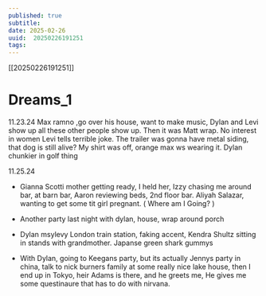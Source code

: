 ```yaml
---
published: true
subtitle: 
date: 2025-02-26
uuid:  20250226191251
tags: 
---
```


[[20250226191251]]

# Dreams_1


11.23.24
Max ramno ,go over his house, want to make music, Dylan and Levi show up all these other people show up. Then it was Matt wrap. No interest in women Levi tells terrible joke. The trailer was gonna have metal siding, that dog is still alive? My shirt was off, orange max ws wearing it. Dylan chunkier in golf thing

  
11.25.24
- Gianna Scotti mother getting ready, I held her, Izzy chasing me around bar, at barn bar, Aaron reviewing beds, 2nd floor bar. Aliyah Salazar, wanting to get some tit girl pregnant. ( Where am I Going? )

- Another party last night with dylan, house, wrap around porch

- Dylan msylevy London train station, faking accent, Kendra Shultz sitting in stands with grandmother. Japanse green shark gummys 

- With Dylan, going to Keegans party, but its actually Jennys party in china, talk to nick burners family at some really nice lake house, then I end up in Tokyo, heir Adams is there, and he greets me, He gives me some questinaure that has to do with nirvana.